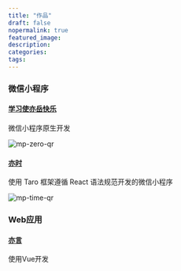 ```yaml
---
title: "作品"
draft: false
nopermalink: true
featured_image: 
description: 
categories: 
tags: 
---
```


### 微信小程序

#### [学习使亦岳快乐](https://github.com/justzerock/mp-zero)

微信小程序原生开发

![mp-zero-qr](https://cdn.jsdelivr.net/gh/justzerock/assets@master/img/20200506174556.jpg)





#### [亦时](https://github.com/justzerock/mp-time-by-taro)

使用 Taro 框架遵循 React 语法规范开发的微信小程序

![mp-time-qr](https://cdn.jsdelivr.net/gh/justzerock/assets@master/img/20200506174620.jpg)



### Web应用

#### [亦言](https://one.zerock.top/)

使用Vue开发
